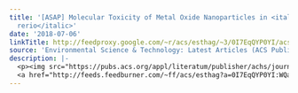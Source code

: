 ```yaml
---
title: '[ASAP] Molecular Toxicity of Metal Oxide Nanoparticles in <italic toggle="yes">Danio
  rerio</italic>'
date: '2018-07-06'
linkTitle: http://feedproxy.google.com/~r/acs/esthag/~3/0I7EqQYP0YI/acs.est.8b01464
source: 'Environmental Science & Technology: Latest Articles (ACS Publications)'
description: |-
  <p><img src="https://pubs.acs.org/appl/literatum/publisher/achs/journals/content/esthag/0/esthag.ahead-of-print/acs.est.8b01464/20180706/images/medium/es-2018-014643_0007.gif" alt="TOC Graphic"/></p><div><cite>Environmental Science & Technology</cite></div><div>DOI: 10.1021/acs.est.8b01464</div><div class="feedflare">
  <a href="http://feeds.feedburner.com/~ff/acs/esthag?a=0I7EqQYP0YI:WQa0_1_4HCI:yIl2AUoC8zA"><img src="http://feeds.feedburner.com/~ff/acs/esthag?d=yIl2AUoC8zA" border="0"></img></a>
---
```

